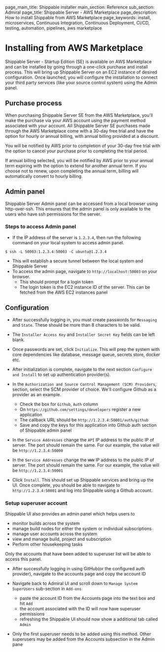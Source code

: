page_main_title: Shippable installer
main_section: Reference
sub_section: Admiral
page_title: Shippable Server - AWS Marketplace
page_description: How to install Shippable from AWS Marketplace
page_keywords: install, microservices, Continuous Integration, Continuous Deployment, CI/CD, testing, automation, pipelines, aws marketplace

# Installing from AWS Marketplace

Shippable Server - Startup Edition (SE) is available on AWS Marketplace and can be installed by going
through a one-click purchase and install process. This will bring up Shippable Server on an EC2
instance of desired configuration. Once launched, you will configure the installation
to connect your third party services (like your source control system) using the Admin panel.

## Purchase process
When purchasing Shippable Server SE from the AWS Marketplace, you'll make the
purchase via your AWS account using the payment method associated with your account. All
Shippable Server SE purchases made through the AWS Marketplace come with a 30-day free trial
and have the option for hourly or annual billing, with annual billing provided at a
discount.

You will be notified by AWS prior to completion of your 30-day free trial with the option to
cancel your purchase prior to completing the trial period.

If annual billing selected, you will be notified by AWS prior to your annual term
expiring with the option to extend for another annual term. If you choose not to renew, upon
completing the annual term, billing will automatically convert to hourly billing.

## Admin panel

Shippable Server Admin panel can be accessed from a local browser using
http-over-ssh. This ensures that the admin panel is only available to the users
who have ssh permissions for the server.

### Steps to access Admin panel
- If the IP address of the server is `1.2.3.4`, then run the following command
  on your local system to access admin panel.
```
$ ssh -L 50003:1.2.3.4:50003 -C ubuntu@1.2.3.4
```
- This will establish a secure tunnel between the local system and Shippable
  Server
- To access the admin page, navigate to `http://localhost:50003` on your
  browser.
  - This should prompt for a login token
  - The login token is the EC2 instance ID of the server. This can be fetched
    from the AWS EC2 instances panel

## Configuration

- After successfully logging in, you must create passwords for
  `Messaging` and `State`. These should be more than 8 characters to be valid.

- The `Installer Access Key` and `Installer Secret Key` fields can be left
  blank.

- Once passwords are set, click `Initialize`. This will prep the system with
  core dependencies like database, message queue, secrets store, docker etc.

- After initialization is complete, navigate to the next section `Configure and
  Install` to set up authentication provider(s).

- In the `Authorization and Source Control Management (SCM) Providers`,
  section, select the SCM provider of choice. We'll configure Github as
  a provider as an example.
  - Check the box for `Github`, `Auth` column
  - On `https://github.com/settings/developers` register a new application
  - The callback URL should be `http://1.2.3.4:50001/auth/github`
  - Save and copy the keys for this application into Github auth section of
    Shippable admin panel

- In the `Service Addresses` change the `API` IP address to the public IP
  of server. The port should remain the same. For our example, the value will
  be `http://1.2.3.4:50000`

- In the `Service Addresses` change the `WWW` IP address to the public IP
  of server. The port should remain the same. For our example, the value will
  be `http://1.2.3.4:50001`

- Click `Install`. This should set up Shippable services and bring up the UI.
  Once complete, you should be able to navigate to `http://1.2.3.4:50001` and
  log into Shippable using a Github account.


### Setup superuser account

Shippable UI also provides an admin panel which helps users to

- monitor builds across the system
- manage build nodes for either the system or individual subscriptions
- manage user accounts across the system
- view and manage build, project and subscription
- Perform other housekeeping tasks

Only the accounts that have been added to superuser list will be able to access
this panel.

- After successfully logging in using GitHub(or the configured auth provider), navigate to the accounts page and copy the account ID

- Navigate back to Admiral UI and scroll down to `Manage System SuperUsers`
  sub-section in `Add-ons`
  - paste the account ID from the Accounts page into the text box and hit `Add`
  - the account associated with the ID will now have superuser permissions
  - refreshing the Shippable UI should now show a additional tab called `Admin`

- Only the first superuser needs to be added using this method. Other superusers may be added from the Accounts subsection in the Admin pane
